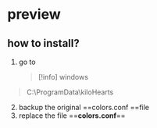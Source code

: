 # preview

## how to install?
1. go to 
   >[!info] windows
>C:\ProgramData\kiloHearts
2. backup the original ==colors.conf ==file
3. replace the file ==**colors.conf**== 


